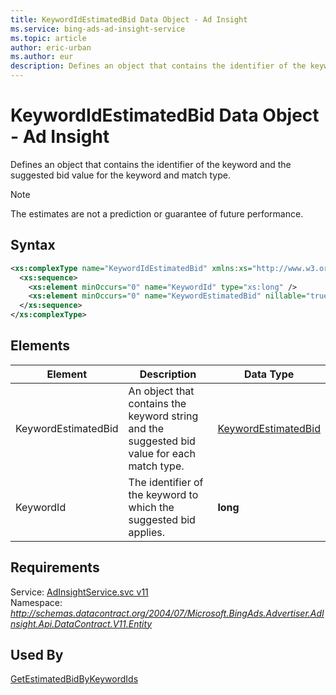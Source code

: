 ```yaml
---
title: KeywordIdEstimatedBid Data Object - Ad Insight
ms.service: bing-ads-ad-insight-service
ms.topic: article
author: eric-urban
ms.author: eur
description: Defines an object that contains the identifier of the keyword and the suggested bid value for the keyword and match type.
---
```

# KeywordIdEstimatedBid Data Object - Ad Insight
Defines an object that contains the identifier of the keyword and the suggested bid value for the keyword and match type.

> [!NOTE]
> The estimates are not a prediction or guarantee of future performance.

## Syntax
```xml
<xs:complexType name="KeywordIdEstimatedBid" xmlns:xs="http://www.w3.org/2001/XMLSchema">
  <xs:sequence>
    <xs:element minOccurs="0" name="KeywordId" type="xs:long" />
    <xs:element minOccurs="0" name="KeywordEstimatedBid" nillable="true" type="tns:KeywordEstimatedBid" />
  </xs:sequence>
</xs:complexType>
```

## <a name="elements"></a>Elements

|Element|Description|Data Type|
|-----------|---------------|-------------|
|<a name="keywordestimatedbid"></a>KeywordEstimatedBid|An object that contains the keyword string and the suggested bid value for each match type.|[KeywordEstimatedBid](keywordestimatedbid.md)|
|<a name="keywordid"></a>KeywordId|The identifier of the keyword to which the suggested bid applies.|**long**|

## Requirements
Service: [AdInsightService.svc v11](https://adinsight.api.bingads.microsoft.com/Api/Advertiser/AdInsight/v11/AdInsightService.svc)  
Namespace: *http://schemas.datacontract.org/2004/07/Microsoft.BingAds.Advertiser.AdInsight.Api.DataContract.V11.Entity*  

## Used By
[GetEstimatedBidByKeywordIds](getestimatedbidbykeywordids.md)  

